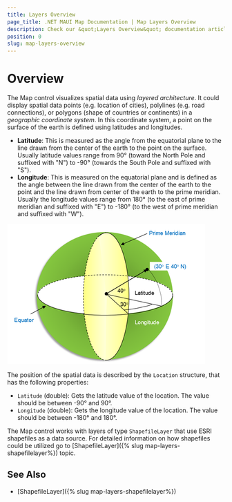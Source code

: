 ```yaml
---
title: Layers Overview
page_title: .NET MAUI Map Documentation | Map Layers Overview
description: Check our &quot;Layers Overview&quot; documentation article for Telerik Map for .NET MAUI control.
position: 0
slug: map-layers-overview
---
```


# Overview

The Map control visualizes spatial data using *layered architecture*. It could display spatial data points (e.g. location of cities), polylines (e.g. road connections), or polygons (shape of countries or continents) in a *geographic coordinate system*. In this coordinate system, a point on the surface of the earth is defined using latitudes and longitudes.

* **Latitude**: This is measured as the angle from the equatorial plane to the line drawn from the center of the earth to the point on the surface. Usually latitude values range from 90° (toward the North Pole and suffixed with "N") to -90° (towards the South Pole and suffixed with "S").
* **Longitude**: This is measured on the equatorial plane and is defined as the angle between the line drawn from the center of the earth to the point and the line drawn from center of the earth to the prime meridian. Usually the longitude values range from 180° (to the east of prime meridian and suffixed with "E") to -180° (to the west of prime meridian and suffixed with "W").

![Map-Geographic Coordinate System](../images/map-geographiccoordinatesystem.png)

The position of the spatial data is described by the `Location` structure, that has the following properties:

* `Latitude` (double): Gets the latitude value of the location. The value should be between -90° and 90°.
* `Longitude` (double): Gets the longitude value of the location. The value should be between -180° and 180°.

The Map control works with layers of type `ShapefileLayer` that use ESRI shapefiles as a data source. For detailed information on how shapefiles could be utilized go to [ShapefileLayer]({% slug map-layers-shapefilelayer%}) topic.

## See Also

- [ShapefileLayer]({% slug map-layers-shapefilelayer%})
